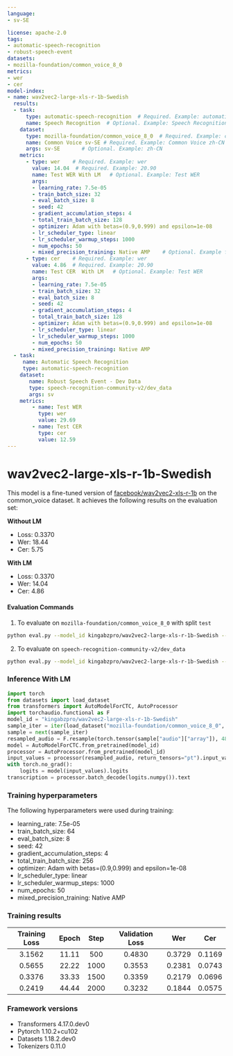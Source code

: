 ```yaml
---
language: 
- sv-SE

license: apache-2.0
tags:
- automatic-speech-recognition
- robust-speech-event
datasets:
- mozilla-foundation/common_voice_8_0
metrics:
- wer
- cer
model-index:
- name: wav2vec2-large-xls-r-1b-Swedish
  results:
  - task: 
      type: automatic-speech-recognition  # Required. Example: automatic-speech-recognition
      name: Speech Recognition  # Optional. Example: Speech Recognition
    dataset:
      type: mozilla-foundation/common_voice_8_0  # Required. Example: common_voice. Use dataset id from https://hf.co/datasets
      name: Common Voice sv-SE # Required. Example: Common Voice zh-CN
      args: sv-SE       # Optional. Example: zh-CN
    metrics:
      - type: wer    # Required. Example: wer
        value: 14.04  # Required. Example: 20.90
        name: Test WER With LM   # Optional. Example: Test WER
        args: 
        - learning_rate: 7.5e-05
        - train_batch_size: 32
        - eval_batch_size: 8
        - seed: 42
        - gradient_accumulation_steps: 4
        - total_train_batch_size: 128
        - optimizer: Adam with betas=(0.9,0.999) and epsilon=1e-08
        - lr_scheduler_type: linear
        - lr_scheduler_warmup_steps: 1000
        - num_epochs: 50
        - mixed_precision_training: Native AMP    # Optional. Example for BLEU: max_order
      - type: cer    # Required. Example: wer
        value: 4.86  # Required. Example: 20.90
        name: Test CER  With LM   # Optional. Example: Test WER
        args: 
        - learning_rate: 7.5e-05
        - train_batch_size: 32
        - eval_batch_size: 8
        - seed: 42
        - gradient_accumulation_steps: 4
        - total_train_batch_size: 128
        - optimizer: Adam with betas=(0.9,0.999) and epsilon=1e-08
        - lr_scheduler_type: linear
        - lr_scheduler_warmup_steps: 1000
        - num_epochs: 50
        - mixed_precision_training: Native AMP
  - task: 
     name: Automatic Speech Recognition
     type: automatic-speech-recognition
    dataset:
       name: Robust Speech Event - Dev Data
       type: speech-recognition-community-v2/dev_data
       args: sv
    metrics:
        - name: Test WER
          type: wer
          value: 29.69
        - name: Test CER
          type: cer
          value: 12.59
---
```


<!-- This model card has been generated automatically according to the information the Trainer had access to. You
should probably proofread and complete it, then remove this comment. -->

# wav2vec2-large-xls-r-1b-Swedish

This model is a fine-tuned version of [facebook/wav2vec2-xls-r-1b](https://huggingface.co/facebook/wav2vec2-xls-r-1b) on the common_voice dataset.
It achieves the following results on the evaluation set:

**Without LM**
- Loss: 0.3370
- Wer: 18.44 
- Cer: 5.75

**With LM**
- Loss: 0.3370
- Wer: 14.04 
- Cer: 4.86

#### Evaluation Commands
1. To evaluate on `mozilla-foundation/common_voice_8_0` with split `test`

```bash
python eval.py --model_id kingabzpro/wav2vec2-large-xls-r-1b-Swedish --dataset mozilla-foundation/common_voice_8_0 --config sv-SE --split test
```

2. To evaluate on `speech-recognition-community-v2/dev_data`

```bash
python eval.py --model_id kingabzpro/wav2vec2-large-xls-r-1b-Swedish --dataset speech-recognition-community-v2/dev_data --config sv --split validation --chunk_length_s 5.0 --stride_length_s 1.0
```

### Inference With LM

```python
import torch
from datasets import load_dataset
from transformers import AutoModelForCTC, AutoProcessor
import torchaudio.functional as F
model_id = "kingabzpro/wav2vec2-large-xls-r-1b-Swedish"
sample_iter = iter(load_dataset("mozilla-foundation/common_voice_8_0", "sv-SE", split="test", streaming=True, use_auth_token=True))
sample = next(sample_iter)
resampled_audio = F.resample(torch.tensor(sample["audio"]["array"]), 48_000, 16_000).numpy()
model = AutoModelForCTC.from_pretrained(model_id)
processor = AutoProcessor.from_pretrained(model_id)
input_values = processor(resampled_audio, return_tensors="pt").input_values
with torch.no_grad():
    logits = model(input_values).logits
transcription = processor.batch_decode(logits.numpy()).text
```

### Training hyperparameters

The following hyperparameters were used during training:
- learning_rate: 7.5e-05
- train_batch_size: 64
- eval_batch_size: 8
- seed: 42
- gradient_accumulation_steps: 4
- total_train_batch_size: 256
- optimizer: Adam with betas=(0.9,0.999) and epsilon=1e-08
- lr_scheduler_type: linear
- lr_scheduler_warmup_steps: 1000
- num_epochs: 50
- mixed_precision_training: Native AMP

### Training results

| Training Loss | Epoch | Step | Validation Loss | Wer    | Cer    |
|:-------------:|:-----:|:----:|:---------------:|:------:|:------:|
| 3.1562        | 11.11 | 500  | 0.4830          | 0.3729 | 0.1169 |
| 0.5655        | 22.22 | 1000 | 0.3553          | 0.2381 | 0.0743 |
| 0.3376        | 33.33 | 1500 | 0.3359          | 0.2179 | 0.0696 |
| 0.2419        | 44.44 | 2000 | 0.3232          | 0.1844 | 0.0575 |


### Framework versions

- Transformers 4.17.0.dev0
- Pytorch 1.10.2+cu102
- Datasets 1.18.2.dev0
- Tokenizers 0.11.0

